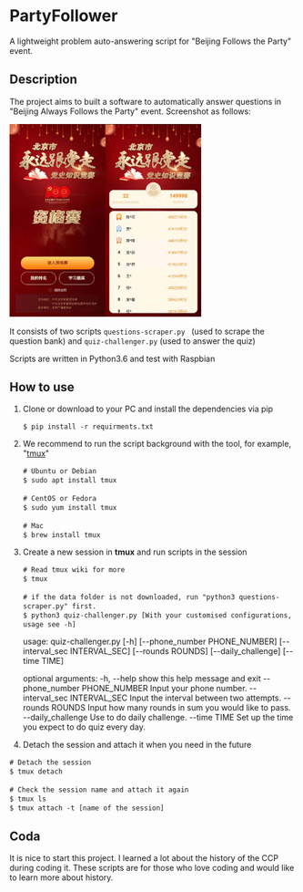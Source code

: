 # PartyFollower
A lightweight problem auto-answering script for "Beijing Follows the Party" event.

## Description

The project aims to built a software to automatically answer questions in "Beijing Always Follows the Party" event.  Screenshot as follows:

<img src="img/event.jpg" alt="PartyFollower" style="zoom:33%;" />

It consists of two scripts `questions-scraper.py ` (used to scrape the question bank) and `quiz-challenger.py` (used to answer the quiz)

Scripts are written in Python3.6 and test with Raspbian

## How to use

1. Clone or download to your PC and install the dependencies via pip

   ```shell
   $ pip install -r requirments.txt
   ```

2. We recommend to run the script background with the tool, for example, "[tmux](https://github.com/tmux/tmux/wiki)" 

   ```shell
   # Ubuntu or Debian
   $ sudo apt install tmux
   
   # CentOS or Fedora
   $ sudo yum install tmux
   
   # Mac
   $ brew install tmux
   ```

3. Create a new session in **tmux** and run scripts in the session

   ```shell
   # Read tmux wiki for more
   $ tmux 
   
   # if the data folder is not downloaded, run "python3 questions-scraper.py" first.
   $ python3 quiz-challenger.py [With your customised configurations, usage see -h]
   ```

   usage: quiz-challenger.py [-h] [--phone_number PHONE_NUMBER]
                             [--interval_sec INTERVAL_SEC] [--rounds ROUNDS]
                             [--daily_challenge] [--time TIME]

   optional arguments:
     -h, --help            show this help message and exit
     --phone_number PHONE_NUMBER
                           Input your phone number.
     --interval_sec INTERVAL_SEC
                           Input the interval between two attempts.
     --rounds ROUNDS       Input how many rounds in sum you would like to pass.
     --daily_challenge     Use to do daily challenge.
     --time TIME           Set up the time you expect to do quiz every day.

   

4.  Detach the session and attach it when you need in the future

   ```shell
   # Detach the session
   $ tmux detach
   
   # Check the session name and attach it again
   $ tmux ls
   $ tmux attach -t [name of the session]
   ```

## Coda

It is nice to start this project. I learned a lot about the history of the CCP during coding it. These scripts are for those who love coding and would like to learn more about history.

